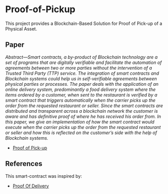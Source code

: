 # Proof-of-Pickup
This project provides a Blockchain-Based Solution for Proof of Pick-up of a Physical Asset.

## Paper
*Abstract—Smart contracts, a by-product of Blockchain technology are a set of programs that are digitally verifiable and facilitate the automation of agreements between two or more parties without the intervention of a Trusted Third Party (TTP) service. The integration of smart contracts and Blockchain systems could help us in self-verifiable agreements between physical parties or processes. The paper deals with the application of an online delivery system, predominantly a food delivery system where the items ordered by a customer, when sent to the restaurant is verified by a smart contract that triggers automatically when the carrier picks up the order from the requested restaurant or seller. Since the smart contracts are distributed and transparent across a blockchain network the customer is aware and has definitive proof of where he has received his order from. In this paper, we give an implementation of how the smart contract would execute when the carrier picks up the order from the requested restaurant or seller and how this is reflected on the customer’s side with the help of Blockchain systems.*
  * [Proof of Pick-up](https://ieeexplore.ieee.org/document/9203298)

## References
This smart-contract was inspired by:
  * [Proof Of Delivery](https://github.com/smartcontract694/POD_PhysicalItems)
